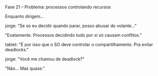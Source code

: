 Fase 21 – Problema: processos controlando recursos

Enquanto dirigem...

jorge: "Se só eu decidir quando parar, posso abusar do volante..."

"Exatamente. Processos decidindo tudo por si só causam conflitos."

tablet: "É por isso que o SO deve controlar o compartilhamento. Pra evitar deadlocks."

jorge: "Você me chamou de deadlock?"

"Não... Mas quase."

